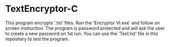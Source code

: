 # TextEncryptor-C
This program encrypts '.txt' files.
Run the 'Encryptor VI.exe' and follow on screen instruction.
The program is password protected and will ask the user to create a new password on 1st run.
You can use the 'Text.txt' file in this repository to test the program.
